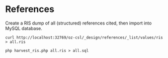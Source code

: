 # References

Create a RIS dump of all (structured) references cited, then import into MySQL database.

```
curl http://localhost:32769/oz-csl/_design/references/_list/values/ris > all.ris
```

```
php harvest_ris.php all.ris > all.sql
```
